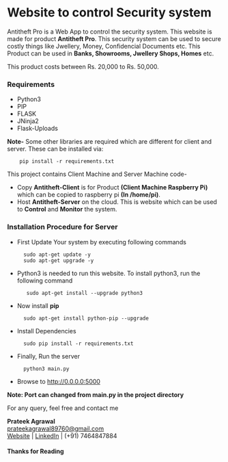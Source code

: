 # Website to control Security system

Antitheft Pro is a Web App to control the security system. This website is made for product **Antitheft Pro**. This security system can be used to secure costly things like Jwellery, Money, Confidencial Documents etc. This Product can be used in **Banks, Showrooms, Jwellery Shops, Homes** etc.

This product costs between Rs. 20,000 to Rs. 50,000.


### Requirements

- Python3
- PIP
- FLASK
- JNinja2
- Flask-Uploads


**Note-** Some other libraries are required which are different for client and server. These can be installed via:

        pip install -r requirements.txt
        
This project contains Client Machine and Server Machine code-

- Copy **Antitheft-Client** is for Product **(Client Machine Raspberry Pi)** which can be copied to raspberry pi **(In /home/pi)**.
- Host **Antitheft-Server** on the cloud. This is website which can be used to **Control** and **Monitor** the system.

### Installation Procedure for Server
- First Update Your system by executing following commands

        sudo apt-get update -y
        sudo apt-get upgrade -y
        
- Python3 is needed to run this website. To install python3, run the following command
     
         sudo apt-get install --upgrade python3

- Now install **pip**

        sudo apt-get install python-pip --upgrade
        
- Install Dependencies

        sudo pip install -r requirements.txt
        
- Finally, Run the server

        python3 main.py
        
- Browse to http://0.0.0.0:5000

**Note: Port can changed from main.py in the project directory**


For any query, feel free and contact me


**Prateek Agrawal**  
prateekagrawal89760@gmail.com  
[Website][4] | [LinkedIn][5] | (+91) 7464847884

#### Thanks for Reading


 [4]: http://agrawal-prateek.github.io
 [5]: https://www.linkedin.com/in/agrawal-prateek
